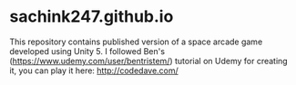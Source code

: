 # sachink247.github.io
This repository contains published version of a space arcade game developed using Unity 5.
I followed Ben's (https://www.udemy.com/user/bentristem/) tutorial on Udemy for creating it, you can play it here: http://codedave.com/
